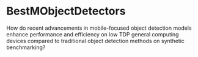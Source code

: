# BestMObjectDetectors
How do recent advancements in mobile-focused object detection models enhance performance and efficiency on low TDP general computing devices compared to traditional object detection methods on synthetic benchmarking?
